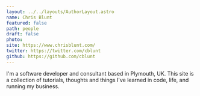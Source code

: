 ```yaml
---
layout: ../../layouts/AuthorLayout.astro
name: Chris Blunt
featured: false
path: people
draft: false
photo: 
site: https://www.chrisblunt.com/
twitter: https://twitter.com/cblunt
github: https://github.com/cblunt
---
```


I'm a software developer and consultant based in Plymouth, UK. This site is a collection of tutorials, thoughts and things I've learned in code, life, and running my business.